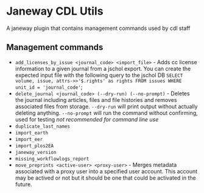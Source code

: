 # Janeway CDL Utils

A janeway plugin that contains management commands used by cdl staff

## Management commands

* `add_licenses_by_issue <journal_code> <import_file>` - Adds cc license information to a given journal from a jschol export. You can create the expected input file with the following query to the jschol DB `SELECT volume, issue, attrs->>'$.rights' as rights FROM issues WHERE unit_id = 'journal_code'`;
* `delete_journal <journal_code> (--dry-run) (--no-prompt)` - Deletes the journal including articles, files and file histories and removes associated files from storage.  `--dry-run` will print output without actually deleting anything.  `--no-prompt` will run the command without confirming, used for testing *not recommended for command line use*
* `duplicate_last_names`
* `import_earth`
* `import_eer`
* `import_plos2EA`
* `janeway_version`
* `missing_workflowlogs_report`
* `move_preprints <active-user> <proxy-user>` - Merges metadata associated with a proxy user into a specified user account.  This account may be actived or not but it should be one that could be activated in the future.
